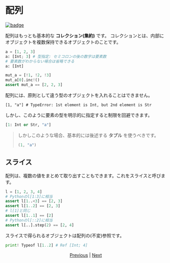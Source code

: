 # 配列

[![badge](https://img.shields.io/endpoint.svg?url=https%3A%2F%2Fgezf7g7pd5.execute-api.ap-northeast-1.amazonaws.com%2Fdefault%2Fsource_up_to_date%3Fowner%3Derg-lang%26repos%3Derg%26ref%3Dmain%26path%3Ddoc/EN/syntax/10_array.md%26commit_hash%3D603abbd5fa3f8baffe0d614758e1a554705e6732)](https://gezf7g7pd5.execute-api.ap-northeast-1.amazonaws.com/default/source_up_to_date?owner=erg-lang&repos=erg&ref=main&path=doc/EN/syntax/10_array.md&commit_hash=603abbd5fa3f8baffe0d614758e1a554705e6732)

配列はもっとも基本的な __コレクション(集約)__ です。
コレクションとは、内部にオブジェクトを複数保持できるオブジェクトのことです。

```python
a = [1, 2, 3]
a: [Int; 3] # 型指定: セミコロンの後の数字は要素数
# 要素数がわからない場合は省略できる
a: [Int]

mut_a = [!1, !2, !3]
mut_a[0].inc!()
assert mut_a == [2, 2, 3]
```

配列には、原則として違う型のオブジェクトを入れることはできません。

```python,compile_fail
[1, "a"] # TypeError: 1st element is Int, but 2nd element is Str
```

しかし、このように要素の型を明示的に指定すると制限を回避できます。

```python
[1: Int or Str, "a"]
```

> しかしこのような場合、基本的には後述する __タプル__ を使うべきです。
>
> ```python
> (1, "a")
> ```

## スライス

配列は、複数の値をまとめて取り出すこともできます。これをスライスと呼びます。

```python
l = [1, 2, 3, 4]
# Pythonのl[1:3]に相当
assert l[1..<3] == [2, 3]
assert l[1..2] == [2, 3]
# l[1]と同じ
assert l[1..1] == [2]
# Pythonのl[::2]に相当
assert l[..].step(2) == [2, 4]
```

スライスで得られるオブジェクトは配列の(不変)参照です。

```python
print! Typeof l[1..2] # Ref [Int; 4]
```

<p align='center'>
    <a href='./09_builtin_procs.md'>Previous</a> | <a href='./11_tuple.md'>Next</a>
</p>
